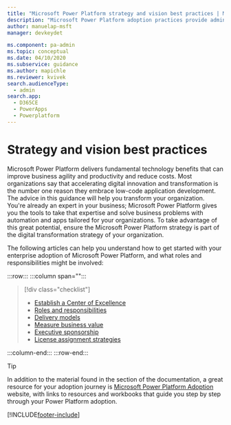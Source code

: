 ```yaml
---
title: "Microsoft Power Platform strategy and vision best practices | MicrosoftDocs"
description: "Microsoft Power Platform adoption practices provide admin and governance, nurture and strategy, and vision best practices."
author: manuelap-msft
manager: devkeydet

ms.component: pa-admin
ms.topic: conceptual
ms.date: 04/10/2020
ms.subservice: guidance
ms.author: mapichle
ms.reviewer: kvivek
search.audienceType: 
  - admin
search.app: 
  - D365CE
  - PowerApps
  - Powerplatform
---
```

# Strategy and vision best practices

Microsoft Power Platform delivers fundamental technology benefits that can improve business agility and productivity and reduce costs. Most organizations say that accelerating digital innovation and transformation is the number one reason they embrace low-code application development. The advice in this guidance will help you transform your organization. You're already an expert in your business; Microsoft Power Platform gives you the tools to take that expertise and solve business problems with automation and apps tailored for your organizations. To take advantage of this great potential, ensure the Microsoft Power Platform strategy is part of the digital transformation strategy of your organization.

The following articles can help you understand how to get started with your enterprise adoption of Microsoft Power Platform, and what roles and responsibilities might be involved:

:::row:::
   :::column span="":::
> [!div class="checklist"]
> * [Establish a Center of Excellence](coe.md)
> * [Roles and responsibilities](roles.md)
> * [Delivery models](delivery-models.md)
> * [Measure business value](business-value.md)
> * [Executive sponsorship](executive-sponsorship.md)
> * [License assignment strategies](developing-a-license-assignment-strategy.md)

   :::column-end:::
:::row-end:::

> [!TIP]
> In addition to the material found in the section of the documentation, a great resource for your adoption journey is [Microsoft Power Platform Adoption](https://adoption.microsoft.com/powerplatform) website, with links to resources and workbooks that guide you step by step through your Power Platform adoption.

[!INCLUDE[footer-include](../../includes/footer-banner.md)]